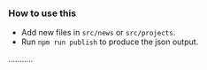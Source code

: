 ### How to use this
* Add new files in `src/news` or `src/projects`.
* Run `npm run publish` to produce the json output.

...........